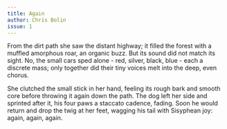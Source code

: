 ```yaml
---
title: Again
author: Chris Bolin
issue: 1
---
```


From the dirt path she saw the distant highway; it filled the forest with a muffled amorphous roar, an organic buzz. But its sound did not match its sight. No, the small cars sped alone - red, silver, black, blue - each a discrete mass; only together did their tiny voices melt into the deep, even chorus.

She clutched the small stick in her hand, feeling its rough bark and smooth core before throwing it again down the path. The dog left her side and sprinted after it, his four paws a staccato cadence, fading. Soon he would return and drop the twig at her feet, wagging his tail with Sisyphean joy: again, again, again.
